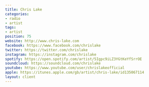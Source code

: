 ```yaml
---
title: Chris Lake
categories:
- radio
- artist
tags:
- artist
position: 75
website: http://www.chris-lake.com
facebook: https://www.facebook.com/chrislake
twitter: https://twitter.com/chrislake
instagram: https://instagram.com/chrislake
spotify: https://open.spotify.com/artist/5Igpc9iLZ3YGtKeYfSrrOE
soundcloud: https://soundcloud.com/chrislake
youtube: https://www.youtube.com/user/chrislakeofficial
apple: https://itunes.apple.com/gb/artist/chris-lake/id135067114
layout: client
---
```


